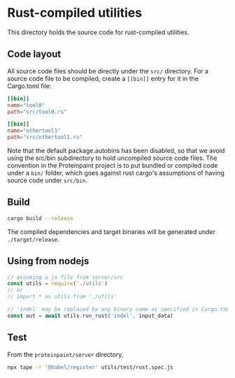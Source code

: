 # Rust-compiled utilities

This directory holds the source code for rust-compiled utilities.


## Code layout

All source code files should be directly under the `src/` directory. For a source
code file to be compiled, create a `[[bin]]` entry for it in the Cargo.toml file:


```toml
[[bin]]
name="tool0"
path="src/tool0.rs"

[[bin]]
name="othertool1"
path="src/othertool1.rs"
```

Note that the default package.autobins has been disabled, so that we avoid using
the src/bin subdirectory to hold uncompiled source code files. The convention in
the Proteinpaint project is to put bundled or compiled code under a `bin/` folder,
which goes against rust cargo's assumptions of having source code under `src/bin`.

## Build

```bash
cargo build --release
```

The compiled dependencies and target binaries will be generated under `./target/release`.

## Using from nodejs

```js
// assuming a js file from server/src 
const utils = require('./utils')
// or 
// import * as utils from './utils'

// 'indel' may be replaced by any binary name as specified in Cargo.toml
const out = await utils.run_rust('indel', input_data)
```

## Test

From the `proteinpaint/server` directory,
```bash
npx tape -r '@babel/register' utils/test/rust.spec.js
```
